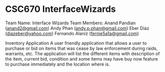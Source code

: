 # CSC670 InterfaceWizards

Team Name: Interface Wizards
Team Members: 
Anand Pandian (anand2@gmail.com)
Andy Phan (andy.p.phan@gmail.com)
Eber Diaz (diazeber@yahoo.com)
Fernando Alaniz (fernie5a1a@gmail.com) 

Inventory Application
A user friendly application that allows a user to purchase or bid on items that was cease by law enforcement during raids, warrants, etc. The application will list the different items with description of the item, current bid, condition and some items may have buy now feature to purchase immediately and the location where is. 
